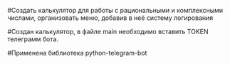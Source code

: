 #Создать калькулятор для работы с рациональными и комплексными числами, организовать меню, добавив в неё систему логирования

#Создан калькулятор, в файле main необходимо вставить TOKEN телеграмм бота.

#Применена библиотека python-telegram-bot
